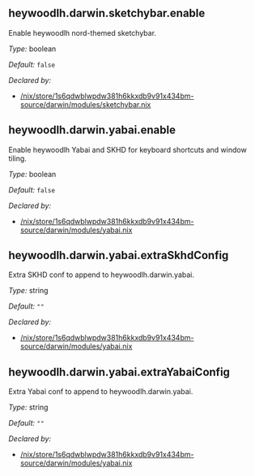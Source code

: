 ## heywoodlh\.darwin\.sketchybar\.enable

Enable heywoodlh nord-themed sketchybar\.



*Type:*
boolean



*Default:*
` false `

*Declared by:*
 - [/nix/store/1s6qdwblwpdw381h6kkxdb9v91x434bm-source/darwin/modules/sketchybar\.nix](file:///nix/store/1s6qdwblwpdw381h6kkxdb9v91x434bm-source/darwin/modules/sketchybar.nix)



## heywoodlh\.darwin\.yabai\.enable



Enable heywoodlh Yabai and SKHD for keyboard shortcuts and window tiling\.



*Type:*
boolean



*Default:*
` false `

*Declared by:*
 - [/nix/store/1s6qdwblwpdw381h6kkxdb9v91x434bm-source/darwin/modules/yabai\.nix](file:///nix/store/1s6qdwblwpdw381h6kkxdb9v91x434bm-source/darwin/modules/yabai.nix)



## heywoodlh\.darwin\.yabai\.extraSkhdConfig



Extra SKHD conf to append to heywoodlh\.darwin\.yabai\.



*Type:*
string



*Default:*
` "" `

*Declared by:*
 - [/nix/store/1s6qdwblwpdw381h6kkxdb9v91x434bm-source/darwin/modules/yabai\.nix](file:///nix/store/1s6qdwblwpdw381h6kkxdb9v91x434bm-source/darwin/modules/yabai.nix)



## heywoodlh\.darwin\.yabai\.extraYabaiConfig



Extra Yabai conf to append to heywoodlh\.darwin\.yabai\.



*Type:*
string



*Default:*
` "" `

*Declared by:*
 - [/nix/store/1s6qdwblwpdw381h6kkxdb9v91x434bm-source/darwin/modules/yabai\.nix](file:///nix/store/1s6qdwblwpdw381h6kkxdb9v91x434bm-source/darwin/modules/yabai.nix)


